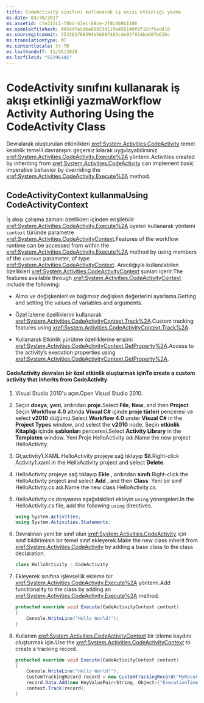 ```yaml
---
title: CodeActivity sınıfını kullanarak iş akışı etkinliği yazma
ms.date: 03/30/2017
ms.assetid: cfe315c1-f86d-43ec-b9ce-2f8c469b1106
ms.openlocfilehash: 4954dfa5dba03823d119a456149f0f16cf5ed410
ms.sourcegitcommit: 35316b768394e56087483cde93f854ba607b63bc
ms.translationtype: MT
ms.contentlocale: tr-TR
ms.lasthandoff: 11/26/2018
ms.locfileid: "52296145"
---
```

# <a name="workflow-activity-authoring-using-the-codeactivity-class"></a><span data-ttu-id="9a64a-102">CodeActivity sınıfını kullanarak iş akışı etkinliği yazma</span><span class="sxs-lookup"><span data-stu-id="9a64a-102">Workflow Activity Authoring Using the CodeActivity Class</span></span>
<span data-ttu-id="9a64a-103">Devralarak oluşturulan etkinlikleri <xref:System.Activities.CodeActivity> temel kesinlik temelli davranışını geçersiz kılarak uygulayabilirsiniz <xref:System.Activities.CodeActivity.Execute%2A> yöntemi.</span><span class="sxs-lookup"><span data-stu-id="9a64a-103">Activities created by inheriting from <xref:System.Activities.CodeActivity> can implement basic imperative behavior by overriding the <xref:System.Activities.CodeActivity.Execute%2A> method.</span></span>

## <a name="using-codeactivitycontext"></a><span data-ttu-id="9a64a-104">CodeActivityContext kullanma</span><span class="sxs-lookup"><span data-stu-id="9a64a-104">Using CodeActivityContext</span></span>
 <span data-ttu-id="9a64a-105">İş akışı çalışma zamanı özellikleri içinden erişilebilir <xref:System.Activities.CodeActivity.Execute%2A> üyeleri kullanarak yöntemi `context` türünde parametre <xref:System.Activities.CodeActivityContext>.</span><span class="sxs-lookup"><span data-stu-id="9a64a-105">Features of the workflow runtime can be accessed from within the <xref:System.Activities.CodeActivity.Execute%2A> method by using members of the `context` parameter, of type <xref:System.Activities.CodeActivityContext>.</span></span> <span data-ttu-id="9a64a-106">Aracılığıyla kullanılabilen özellikleri <xref:System.Activities.CodeActivityContext> şunları içerir:</span><span class="sxs-lookup"><span data-stu-id="9a64a-106">The features available through <xref:System.Activities.CodeActivityContext> include the following:</span></span>

-   <span data-ttu-id="9a64a-107">Alma ve değişkenleri ve bağımsız değişken değerlerini ayarlama.</span><span class="sxs-lookup"><span data-stu-id="9a64a-107">Getting and setting the values of variables and arguments.</span></span>

-   <span data-ttu-id="9a64a-108">Özel İzleme özelliklerini kullanarak <xref:System.Activities.CodeActivityContext.Track%2A>.</span><span class="sxs-lookup"><span data-stu-id="9a64a-108">Custom tracking features using <xref:System.Activities.CodeActivityContext.Track%2A>.</span></span>

-   <span data-ttu-id="9a64a-109">Kullanarak Etkinlik yürütme özelliklerine erişimi <xref:System.Activities.CodeActivityContext.GetProperty%2A>.</span><span class="sxs-lookup"><span data-stu-id="9a64a-109">Access to the activity’s execution properties using <xref:System.Activities.CodeActivityContext.GetProperty%2A>.</span></span>

#### <a name="to-create-a-custom-activity-that-inherits-from-codeactivity"></a><span data-ttu-id="9a64a-110">CodeActivity devralan bir özel etkinlik oluşturmak için</span><span class="sxs-lookup"><span data-stu-id="9a64a-110">To create a custom activity that inherits from CodeActivity</span></span>

1.  <span data-ttu-id="9a64a-111">Visual Studio 2010'u açın.</span><span class="sxs-lookup"><span data-stu-id="9a64a-111">Open Visual Studio 2010.</span></span>

2.  <span data-ttu-id="9a64a-112">Seçin **dosya**, **yeni**, ardından **proje**.</span><span class="sxs-lookup"><span data-stu-id="9a64a-112">Select **File**, **New**, and then **Project**.</span></span> <span data-ttu-id="9a64a-113">Seçin **Workflow 4.0** altında **Visual C#** içinde **proje türleri** penceresi ve select **v2010** düğümü.</span><span class="sxs-lookup"><span data-stu-id="9a64a-113">Select **Workflow 4.0** under **Visual C#** in the **Project Types** window, and select the **v2010** node.</span></span> <span data-ttu-id="9a64a-114">Seçin **etkinlik Kitaplığı** içinde **şablonları** penceresi.</span><span class="sxs-lookup"><span data-stu-id="9a64a-114">Select **Activity Library** in the **Templates** window.</span></span> <span data-ttu-id="9a64a-115">Yeni Proje HelloActivity adı.</span><span class="sxs-lookup"><span data-stu-id="9a64a-115">Name the new project HelloActivity.</span></span>

3.  <span data-ttu-id="9a64a-116">Gt;activity1.XAML HelloActivity projeye sağ tıklayıp **Sil**.</span><span class="sxs-lookup"><span data-stu-id="9a64a-116">Right-click Activity1.xaml in the HelloActivity project and select **Delete**.</span></span>

4.  <span data-ttu-id="9a64a-117">HelloActivity projeye sağ tıklayıp **Ekle** , ardından **sınıfı**.</span><span class="sxs-lookup"><span data-stu-id="9a64a-117">Right-click the HelloActivity project and select **Add** , and then **Class**.</span></span> <span data-ttu-id="9a64a-118">Yeni bir sınıf HelloActivity.cs adı.</span><span class="sxs-lookup"><span data-stu-id="9a64a-118">Name the new class HelloActivity.cs.</span></span>

5.  <span data-ttu-id="9a64a-119">HelloActivity.cs dosyasına aşağıdakileri ekleyin `using` yönergeleri.</span><span class="sxs-lookup"><span data-stu-id="9a64a-119">In the HelloActivity.cs file, add the following `using` directives.</span></span>

    ```csharp
    using System.Activities;
    using System.Activities.Statements;
    ```

6.  <span data-ttu-id="9a64a-120">Devralınan yeni bir sınıf olun <xref:System.Activities.CodeActivity> için sınıf bildiriminin bir temel sınıf ekleyerek.</span><span class="sxs-lookup"><span data-stu-id="9a64a-120">Make the new class inherit from <xref:System.Activities.CodeActivity> by adding a base class to the class declaration.</span></span>

    ```csharp
    class HelloActivity : CodeActivity
    ```

7.  <span data-ttu-id="9a64a-121">Ekleyerek sınıfına işlevsellik ekleme bir <xref:System.Activities.CodeActivity.Execute%2A> yöntemi.</span><span class="sxs-lookup"><span data-stu-id="9a64a-121">Add functionality to the class by adding an <xref:System.Activities.CodeActivity.Execute%2A> method.</span></span>

    ```csharp
    protected override void Execute(CodeActivityContext context)
    {
        Console.WriteLine("Hello World!");
    }
    ```

8.  <span data-ttu-id="9a64a-122">Kullanım <xref:System.Activities.CodeActivityContext> bir izleme kaydını oluşturmak için.</span><span class="sxs-lookup"><span data-stu-id="9a64a-122">Use the <xref:System.Activities.CodeActivityContext> to create a tracking record.</span></span>

    ```csharp
    protected override void Execute(CodeActivityContext context)
    {
        Console.WriteLine("Hello World!");
        CustomTrackingRecord record = new CustomTrackingRecord("MyRecord");
        record.Data.Add(new KeyValuePair<String, Object>("ExecutionTime", DateTime.Now));
        context.Track(record);
    }
    ```
